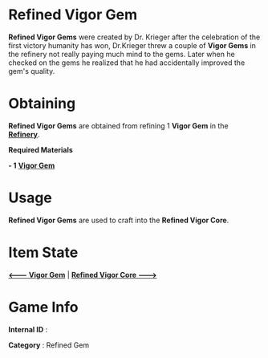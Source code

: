 # Refined Vigor Gem

**Refined Vigor Gems** were created by Dr. Krieger after the celebration of the first victory humanity has won, Dr.Krieger threw a couple of **Vigor Gems** in the refinery not really paying much mind to the gems. Later when he checked on the gems he realized that he had accidentally improved the gem's quality.

# Obtaining

**Refined Vigor Gems** are obtained from refining 1 **Vigor Gem** in the [**Refinery**]().

**Required Materials**

**- 1** [**Vigor Gem**](https://github.com/AlphaMC0/Lone-Martian/blob/main/Gems/Vigor%20Gem.md)

# Usage

**Refined Vigor Gems** are used to craft into the **Refined Vigor Core**.

# Item State

[**<--- Vigor Gem**](https://github.com/AlphaMC0/Lone-Martian/blob/main/Gems/Vigor%20Gem.md) | [**Refined Vigor Core --->**](https://github.com/AlphaMC0/Lone-Martian/blob/main/Gems/Refined%20Vigor%20Core.md)

# Game Info

**Internal ID** : 

**Category** : Refined Gem

